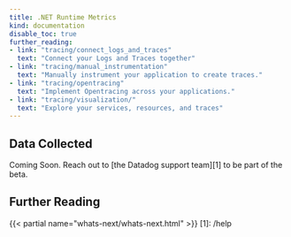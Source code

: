 ```yaml
---
title: .NET Runtime Metrics
kind: documentation
disable_toc: true
further_reading:
- link: "tracing/connect_logs_and_traces"
  text: "Connect your Logs and Traces together"
- link: "tracing/manual_instrumentation"
  text: "Manually instrument your application to create traces."
- link: "tracing/opentracing"
  text: "Implement Opentracing across your applications."
- link: "tracing/visualization/"
  text: "Explore your services, resources, and traces"
---
```


## Data Collected

Coming Soon. Reach out to [the Datadog support team][1] to be part of the beta.


## Further Reading

{{< partial name="whats-next/whats-next.html" >}}
[1]: /help

